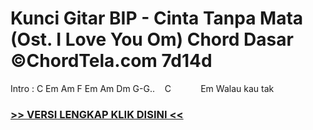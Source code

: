 
 # Kunci Gitar BIP - Cinta Tanpa Mata (Ost. I Love You Om) Chord Dasar ©ChordTela.com 7d14d


Intro : C Em Am F Em Am Dm G-G..    C            Em Walau kau tak

###  <a href="https://shortlighzx.web.app?sq=Kunci Gitar BIP - Cinta Tanpa Mata (Ost. I Love You Om) Chord Dasar ©ChordTela.com"> >> VERSI LENGKAP KLIK DISINI << </a>
